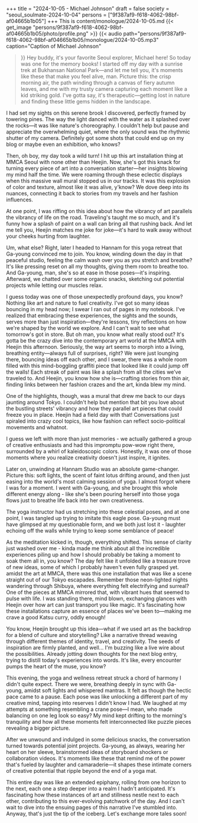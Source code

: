 +++
title = "2024-10-05 - Michael Johnson"
draft = false
society = "seoul_soulmate-2024-10-04"
persons = ["9f387af9-f618-4062-98bf-af04665b1b05"]
+++
This is content/monologue/2024-10-05.md
{{< get_image "persons/9f387af9-f618-4062-98bf-af04665b1b05/photo/profile.png" >}}
{{< audio
    path="persons/9f387af9-f618-4062-98bf-af04665b1b05/monologue/2024-10-05.mp3" 
    caption="Caption of Michael Johnson"
>}}
Hey buddy, it's your favorite Seoul explorer, Michael here!
So today was one for the memory books! I started off my day with a sunrise trek at Bukhansan National Park—and let me tell you, it's moments like these that make you feel alive, man. Picture this: the crisp morning air, the path winding through a canvas of fiery autumn leaves, and me with my trusty camera capturing each moment like a kid striking gold. I've gotta say, it's therapeutic—getting lost in nature and finding these little gems hidden in the landscape.

I had set my sights on this serene brook I discovered, perfectly framed by towering pines. The way the light danced with the water as it splashed over the rocks—it was like nature's choreography. I couldn't help but pause and appreciate the overwhelming quiet, where the only sound was the rhythmic shutter of my camera. Definitely got some shots that could end up on my blog or maybe even an exhibition, who knows?

Then, oh boy, my day took a wild turn! I hit up this art installation thing at MMCA Seoul with none other than Heejin. Now, she's got this knack for turning every piece of art into a conversation starter—her insights blowing my mind half the time. We were roaming through these eclectic displays when this massive wall mural stopped us in our tracks. It was this explosion of color and texture, almost like it was alive, y'know? We dove deep into its nuances, connecting it back to stories from my travels and her fashion influences. 

At one point, I was riffing on this idea about how the vibrancy of art parallels the vibrancy of life on the road. Traveling's taught me so much, and it's funny how a splash of paint on a wall can bring all that rushing back. And let me tell you, Heejin matches me joke for joke—it's hard to walk away without your cheeks hurting from laughter.

Um, what else? Right, later I headed to Hannam for this yoga retreat that Ga-young convinced me to join. You know, winding down the day in that peaceful studio, feeling the calm wash over you as you stretch and breathe? It's like pressing reset on all my thoughts, giving them room to breathe too. And Ga-young, man, she's so at ease in those poses—it's inspiring. Afterward, we chatted over some organic snacks, sketching out potential projects while letting our muscles relax.

I guess today was one of those unexpectedly profound days, you know? Nothing like art and nature to fuel creativity. I've got so many ideas bouncing in my head now; I swear I ran out of pages in my notebook. I've realized that embracing these experiences, the sights and the sounds, serves more than just inspiration—they're lessons, tiny reflections on how we're shaped by the world we explore. And I can't wait to see what tomorrow's got in store.
 But oh man, you know what really stood out? It's gotta be the crazy dive into the contemporary art world at the MMCA with Heejin this afternoon. Seriously, the way art seems to morph into a living, breathing entity—always full of surprises, right? We were just lounging there, bouncing ideas off each other, and I swear, there was a whole room filled with this mind-boggling graffiti piece that looked like it could jump off the walls! Each streak of paint was like a splash from all the cities we’ve traveled to. And Heejin, you know how she is—crafting stories from thin air, finding links between her fashion crazes and the art, kinda blew my mind.

One of the highlights, though, was a mural that drew me back to our days jaunting around Tokyo. I couldn't help but mention that bit you love about the bustling streets' vibrancy and how they parallel art pieces that could freeze you in place. Heejin had a field day with that! Conversations just spiraled into crazy cool topics, like how fashion can reflect socio-political movements and whatnot.

I guess we left with more than just memories - we actually gathered a group of creative enthusiasts and had this impromptu pow-wow right there, surrounded by a whirl of kaleidoscopic colors. Honestly, it was one of those moments where you realize creativity doesn't just inspire, it ignites. 

Later on, unwinding at Hannam Studio was an absolute game-changer. Picture this: soft lights, the scent of faint lotus drifting around, and then just easing into the world's most calming session of yoga. I almost forgot where I was for a moment. I went with Ga-young, and she brought this whole different energy along - like she's been pouring herself into those yoga flows just to breathe life back into her own creativeness.

The yoga instructor had us stretching into these celestial poses, and at one point, I was tangled up trying to imitate this eagle pose. Ga-young must have glimpsed at my questionable form, and we both just lost it - laughter echoing off the walls while trying to keep some semblance of peace!

As the meditation kicked in, though, everything shifted. This sense of clarity just washed over me - kinda made me think about all the incredible experiences piling up and how I should probably be taking a moment to soak them all in, you know? The day felt like it unfolded like a treasure trove of new ideas, some of which I probably haven't even fully grasped yet.
amidst the art at MMCA, there was this one installation that was like a scene straight out of our Tokyo escapades. Remember those neon-lighted nights wandering through Shibuya, where everything felt electrifying and surreal? One of the pieces at MMCA mirrored that, with vibrant hues that seemed to pulse with life. I was standing there, mind blown, exchanging glances with Heejin over how art can just transport you like magic. It's fascinating how these installations capture an essence of places we've been to—making me crave a good Katsu curry, oddly enough! 

You know, Heejin brought up this idea—what if we used art as the backdrop for a blend of culture and storytelling? Like a narrative thread weaving through different themes of identity, travel, and creativity. The seeds of inspiration are firmly planted, and well... I'm buzzing like a live wire about the possibilities. Already jotting down thoughts for the next blog entry, trying to distill today's experiences into words. It's like, every encounter pumps the heart of the muse, you know?

This evening, the yoga and wellness retreat struck a chord of harmony I didn't quite expect. There we were, breathing deeply in sync with Ga-young, amidst soft lights and whispered mantras. It felt as though the hectic pace came to a pause. Each pose was like unlocking a different part of my creative mind, tapping into reserves I didn't know I had. We laughed at my attempts at something resembling a crane pose—I mean, who made balancing on one leg look so easy? My mind kept drifting to the morning's tranquility and how all these moments felt interconnected like puzzle pieces revealing a bigger picture. 

After we unwound and indulged in some delicious snacks, the conversation turned towards potential joint projects. Ga-young, as always, wearing her heart on her sleeve, brainstormed ideas of storyboard shockers or collaboration videos. It's moments like these that remind me of the power that's fueled by laughter and camaraderie—it shapes these intimate corners of creative potential that ripple beyond the end of a yoga mat.

This entire day was like an extended epiphany, rolling from one horizon to the next, each one a step deeper into a realm I hadn't anticipated. It's fascinating how these instances of art and stillness nestle next to each other, contributing to this ever-evolving patchwork of the day. And I can't wait to dive into the ensuing pages of this narrative I've stumbled into.
Anyway, that's just the tip of the iceberg. Let's exchange more tales soon!
